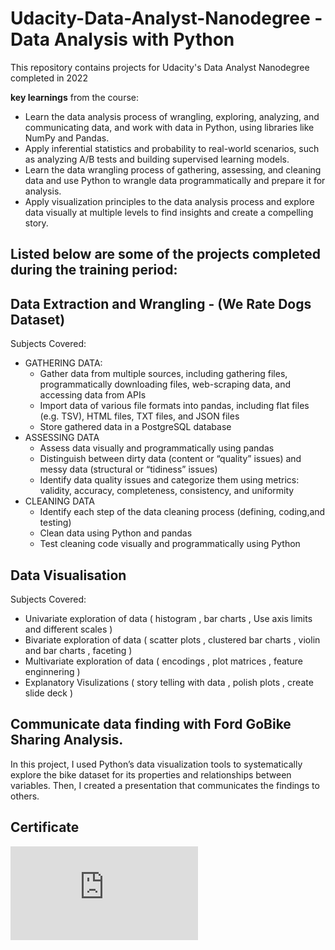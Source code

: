 # Udacity-Data-Analyst-Nanodegree - Data Analysis with Python
This repository contains projects for Udacity's Data Analyst Nanodegree completed  in 2022

**key learnings** from the course:
- Learn the data analysis process of wrangling, exploring, analyzing, and communicating data, and work with data in Python, using libraries like NumPy and Pandas.
- Apply inferential statistics and probability to real-world scenarios, such as analyzing A/B tests and building supervised learning models.
- Learn the data wrangling process of gathering, assessing, and cleaning data and use Python to wrangle data programmatically and prepare it for analysis.
- Apply visualization principles to the data analysis process and explore data visually at multiple levels to find insights and create a compelling story.

## Listed below are some of the projects completed during the training period:

## Data Extraction and Wrangling - (We Rate Dogs Dataset)

Subjects Covered:
* GATHERING DATA: 
   * Gather data from multiple sources, including gathering files, programmatically downloading files, web-scraping data, and accessing data from APIs
   * Import data of various file formats into pandas, including flat files (e.g. TSV), HTML files, TXT files, and JSON files
   * Store gathered data in a PostgreSQL database
* ASSESSING DATA 
   * Assess data visually and programmatically using pandas
   * Distinguish between dirty data (content or “quality” issues) and messy data (structural or “tidiness” issues)
   * Identify data quality issues and categorize them using metrics: validity, accuracy, completeness, consistency, and uniformity
* CLEANING DATA 
   * Identify each step of the data cleaning process (defining, coding,and testing)
   * Clean data using Python and pandas
   * Test cleaning code visually and programmatically using Python

##  Data Visualisation
Subjects Covered:
* Univariate exploration of data ( histogram , bar charts , Use axis limits and different scales ) 
* Bivariate exploration of data ( scatter plots , clustered bar charts , violin and bar charts , faceting )
* Multivariate exploration of data ( encodings , plot matrices , feature enginnering )
* Explanatory Visulizations ( story telling with data ,  polish plots , create slide deck ) 


## Communicate data finding with Ford GoBike Sharing Analysis.
In this project, I used Python’s data visualization tools to systematically explore the bike dataset for
its properties and relationships between variables. Then, I created a presentation that communicates the findings to others.

## Certificate
![Udacity Data Analyst Nanodegree](https://github.com/ShukuratBello/Udacity-Data-Analyst-Nanodegree/blob/main/Udacity_DA_Nanodegree_Cert.pdf)

